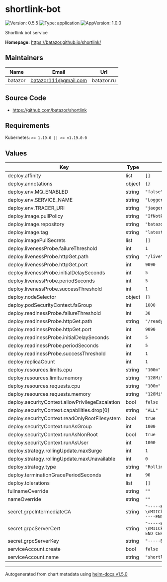 # shortlink-bot

![Version: 0.5.5](https://img.shields.io/badge/Version-0.5.5-informational?style=flat-square) ![Type: application](https://img.shields.io/badge/Type-application-informational?style=flat-square) ![AppVersion: 1.0.0](https://img.shields.io/badge/AppVersion-1.0.0-informational?style=flat-square)

Shortlink bot service

**Homepage:** <https://batazor.github.io/shortlink/>

## Maintainers

| Name | Email | Url |
| ---- | ------ | --- |
| batazor | batazor111@gmail.com | batazor.ru |

## Source Code

* <https://github.com/batazor/shortlink>

## Requirements

Kubernetes: `>= 1.19.0 || >= v1.19.0-0`

## Values

| Key | Type | Default | Description |
|-----|------|---------|-------------|
| deploy.affinity | list | `[]` |  |
| deploy.annotations | object | `{}` |  |
| deploy.env.MQ_ENABLED | string | `"false"` |  |
| deploy.env.SERVICE_NAME | string | `"Logger"` |  |
| deploy.env.TRACER_URI | string | `"jaeger-agent.jaeger-operator:6831"` |  |
| deploy.image.pullPolicy | string | `"IfNotPresent"` |  |
| deploy.image.repository | string | `"batazor/shortlink-bot"` |  |
| deploy.image.tag | string | `"latest"` |  |
| deploy.imagePullSecrets | list | `[]` |  |
| deploy.livenessProbe.failureThreshold | int | `1` |  |
| deploy.livenessProbe.httpGet.path | string | `"/live"` |  |
| deploy.livenessProbe.httpGet.port | int | `9090` |  |
| deploy.livenessProbe.initialDelaySeconds | int | `5` |  |
| deploy.livenessProbe.periodSeconds | int | `5` |  |
| deploy.livenessProbe.successThreshold | int | `1` |  |
| deploy.nodeSelector | object | `{}` |  |
| deploy.podSecurityContext.fsGroup | int | `1000` |  |
| deploy.readinessProbe.failureThreshold | int | `30` |  |
| deploy.readinessProbe.httpGet.path | string | `"/ready"` |  |
| deploy.readinessProbe.httpGet.port | int | `9090` |  |
| deploy.readinessProbe.initialDelaySeconds | int | `5` |  |
| deploy.readinessProbe.periodSeconds | int | `5` |  |
| deploy.readinessProbe.successThreshold | int | `1` |  |
| deploy.replicaCount | int | `1` |  |
| deploy.resources.limits.cpu | string | `"100m"` |  |
| deploy.resources.limits.memory | string | `"128Mi"` |  |
| deploy.resources.requests.cpu | string | `"100m"` |  |
| deploy.resources.requests.memory | string | `"128Mi"` |  |
| deploy.securityContext.allowPrivilegeEscalation | bool | `false` |  |
| deploy.securityContext.capabilities.drop[0] | string | `"ALL"` |  |
| deploy.securityContext.readOnlyRootFilesystem | bool | `true` |  |
| deploy.securityContext.runAsGroup | int | `1000` |  |
| deploy.securityContext.runAsNonRoot | bool | `true` |  |
| deploy.securityContext.runAsUser | int | `1000` |  |
| deploy.strategy.rollingUpdate.maxSurge | int | `1` |  |
| deploy.strategy.rollingUpdate.maxUnavailable | int | `0` |  |
| deploy.strategy.type | string | `"RollingUpdate"` |  |
| deploy.terminationGracePeriodSeconds | int | `90` |  |
| deploy.tolerations | list | `[]` |  |
| fullnameOverride | string | `""` |  |
| nameOverride | string | `""` |  |
| secret.grpcIntermediateCA | string | `"-----BEGIN CERTIFICATE-----\nMIICljCCAjugAwIBAgIUZhuY8pa+aFn96PpXHKoFxgW9WsQwCgYIKoZIzj0EAwIw\ngYwxCzAJBgNVBAYTAlJVMQ8wDQYDVQQIEwZNb3Njb3cxDzANBgNVBAcTBk1vc2Nv\ndzESMBAGA1UEChMJU2hvcnRsaW5rMSswKQYDVQQLEyJFeGFtcGxlIFJvb3QgQ2Vy\ndGlmaWNhdGUgQXV0aG9yaXR5MRowGAYDVQQDExFTaG9ydGxpbmsgUm9vdCBDQTAe\nFw0yMDExMjExODAyMDBaFw0yMTExMjExODAyMDBaMH8xCzAJBgNVBAYTAlJVMQ8w\nDQYDVQQIEwZNb3Njb3cxDzANBgNVBAcTBk1vc2NvdzESMBAGA1UEChMJU2hvcnRs\naW5rMQ8wDQYDVQQLEwZNb3Njb3cxKTAnBgNVBAMTIEN1c3RvbSBTaG9ydGxpbmsg\nSW50ZXJtZWRpYXRlIENBMFkwEwYHKoZIzj0CAQYIKoZIzj0DAQcDQgAEsMwqTmk0\nbvNChfE79Ljr/mnkw90XVe4J45GgYYZZ83eUqetg/dnT+0h/Mdw1uEABYtbmRG4Q\nyGdNIcSCsS8tf6OBhjCBgzAOBgNVHQ8BAf8EBAMCAaYwHQYDVR0lBBYwFAYIKwYB\nBQUHAwEGCCsGAQUFBwMCMBIGA1UdEwEB/wQIMAYBAf8CAQAwHQYDVR0OBBYEFBiZ\nymfiD4U/jz6qSNvU26XMCC9oMB8GA1UdIwQYMBaAFA93UcPMOw3jdtWLxuCopshq\nK9FrMAoGCCqGSM49BAMCA0kAMEYCIQDGHwhl3IrIgD75cvqBqvitltzEDqBlnGMi\nM3FEoCXGhwIhAIFPuVTuk16zNNJZNlY+027k0pg0SOfNcw0qcNyFtOvC\n-----END CERTIFICATE-----\n"` |  |
| secret.grpcServerCert | string | `"-----BEGIN CERTIFICATE-----\nMIICkTCCAjigAwIBAgIUdo/zgCCySxFfOxrYpympLLN0mvcwCgYIKoZIzj0EAwIw\nfzELMAkGA1UEBhMCUlUxDzANBgNVBAgTBk1vc2NvdzEPMA0GA1UEBxMGTW9zY293\nMRIwEAYDVQQKEwlTaG9ydGxpbmsxDzANBgNVBAsTBk1vc2NvdzEpMCcGA1UEAxMg\nQ3VzdG9tIFNob3J0bGluayBJbnRlcm1lZGlhdGUgQ0EwHhcNMjAxMTIxMTgwMjAw\nWhcNMjExMTIxMTgwMjAwWjBoMQswCQYDVQQGEwJSVTEPMA0GA1UECBMGTW9zY293\nMQ8wDQYDVQQHEwZNb3Njb3cxEjAQBgNVBAoTCVNob3J0bGluazEPMA0GA1UECxMG\nTW9zY293MRIwEAYDVQQDEwlzaG9ydGxpbmswWTATBgcqhkjOPQIBBggqhkjOPQMB\nBwNCAARXdzYwc4cLaba2/9zxd0aT0wGSOy40s47jT7fkGwCuOvNB7Yl80ed/jEht\n+BJJgT87MOVOHLBXT9SEa2O/8Iw6o4GoMIGlMA4GA1UdDwEB/wQEAwIFoDATBgNV\nHSUEDDAKBggrBgEFBQcDATAMBgNVHRMBAf8EAjAAMB0GA1UdDgQWBBQvXJcdbHow\nDJoiXyvryuTo1NFAtjAfBgNVHSMEGDAWgBQYmcpn4g+FP48+qkjb1NulzAgvaDAw\nBgNVHREEKTAngglsb2NhbGhvc3SCBWxvY2FsggcqLmxvY2FshwR/AAABhwQAAAAA\nMAoGCCqGSM49BAMCA0cAMEQCIDTXPLlM1YpK5Iwe80imyysmJAkbA+jKSWW0CBvd\nrUQDAiB71ah7iKjM1P9lOzWfD3nm6DYZSdWLmUCXnrjBt6xYEQ==\n-----END CERTIFICATE-----\n"` |  |
| secret.grpcServerKey | string | `"-----BEGIN EC PRIVATE KEY-----\nMHcCAQEEIAm9fkeHAhonIbVt3LQHgibo7x5+5RkMEW6a1qm00KUkoAoGCCqGSM49\nAwEHoUQDQgAEV3c2MHOHC2m2tv/c8XdGk9MBkjsuNLOO40+35BsArjrzQe2JfNHn\nf4xIbfgSSYE/OzDlThywV0/UhGtjv/CMOg==\n-----END EC PRIVATE KEY-----\n"` |  |
| serviceAccount.create | bool | `false` |  |
| serviceAccount.name | string | `"shortlink"` |  |

----------------------------------------------
Autogenerated from chart metadata using [helm-docs v1.5.0](https://github.com/norwoodj/helm-docs/releases/v1.5.0)
